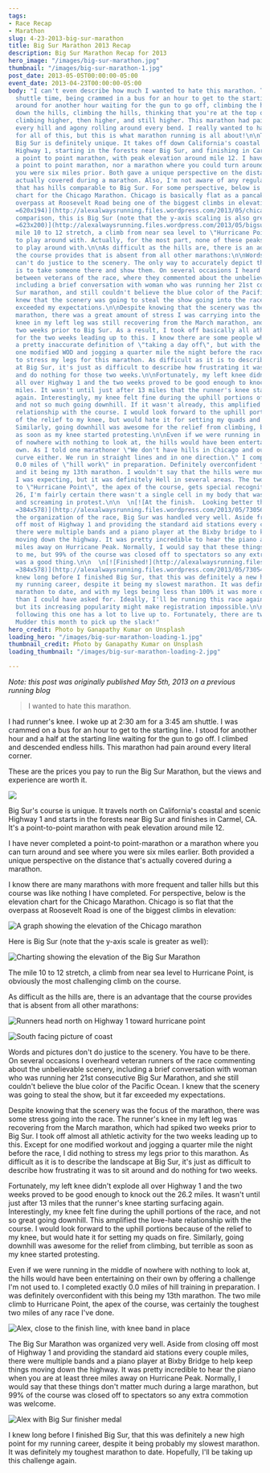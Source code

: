 ```yaml
---
tags:
- Race Recap
- Marathon
slug: 4-23-2013-big-sur-marathon
title: Big Sur Marathon 2013 Recap
description: Big Sur Marathon Recap for 2013
hero_image: "/images/big-sur-marathon.jpg"
thumbnail: "/images/big-sur-marathon-1.jpg"
post_date: 2013-05-05T00:00:00-05:00
event_date: 2013-04-23T00:00:00-05:00
body: "I can't even describe how much I wanted to hate this marathon. The 3:45 am
  shuttle time, being crammed in a bus for an hour to get to the starting line, standing
  around for another hour waiting for the gun to go off, climbing the hills, going
  down the hills, climbing the hills, thinking that you're at the top of the hill,
  climbing higher, then higher, and still higher. This marathon had pain roaring down
  every hill and agony rolling around every bend. I really wanted to hate this marathon
  for all of this, but this is what marathon running is all about!\n\nThe course of
  Big Sur is definitely unique. It takes off down California's coastal and scenic
  Highway 1, starting in the forests near Big Sur, and finishing in Carmel, CA. It's
  a point to point marathon, with peak elevation around mile 12. I have never done
  a point to point marathon, nor a marathon where you could turn around and see where
  you were six miles prior. Both gave a unique perspective on the distance that's
  actually covered during a marathon. Also, I'm not aware of any regular marathon
  that has hills comparable to Big Sur. For some perspective, below is the elevation
  chart for the Chicago Marathon. Chicago is basically flat as a pancake, with the
  overpass at Roosevelt Road being one of the biggest climbs in elevation:\n\n[![ChicagoElevationChart](http://alexalwaysrunning.files.wordpress.com/2013/05/chicagoelevationchart.png
  =620x194)](http://alexalwaysrunning.files.wordpress.com/2013/05/chicagoelevationchart.png)By
  comparison, this is Big Sur (note that the y-axis scaling is also greater):\n\n[![BigSurElevation](http://alexalwaysrunning.files.wordpress.com/2013/05/bigsurelevation.png
  =623x200)](http://alexalwaysrunning.files.wordpress.com/2013/05/bigsurelevation.png)The
  mile 10 to 12 stretch, a climb from near sea level to \"Hurricane Point\", is nothing
  to play around with. Actually, for the most part, none of these peaks were anything
  to play around with.\n\nAs difficult as the hills are, there is an advantage that
  the course provides that is absent from all other marathons:\n\nWords and pictures
  can't do justice to the scenery. The only way to accurately depict the landscape
  is to take someone there and show them. On several occasions I heard discussions
  between veterans of the race, where they commented about the unbelievable scenery,
  including a brief conversation with woman who was running her 21st consecutive Big
  Sur marathon, and still couldn't believe the blue color of the Pacific Ocean. I
  knew that the scenery was going to steal the show going into the race, but it far
  exceeded my expectations.\n\nDespite knowing that the scenery was the focus of the
  marathon, there was a great amount of stress I was carrying into the race. The runner's
  knee in my left leg was still recovering from the March marathon, and spiked in
  two weeks prior to Big Sur. As a result, I took off basically all athletic activity
  for the two weeks leading up to this. I know there are some people who think I have
  a pretty inaccurate definition of \"taking a day off\", but with the exception of
  one modified WOD and jogging a quarter mile the night before the race, I did nothing
  to stress my legs for this marathon. As difficult as it is to describe the landscape
  at Big Sur, it's just as difficult to describe how frustrating it was to sit around
  and do nothing for those two weeks.\n\nFortunately, my left knee didn't explode
  all over Highway 1 and the two weeks proved to be good enough to knock out the 26.2
  miles. It wasn't until just after 13 miles that the runner's knee starting surfacing
  again. Interestingly, my knee felt fine during the uphill portions of the race,
  and not so much going downhill. If it wasn't already, this amplified the love-hate
  relationship with the course. I would look forward to the uphill portions because
  of the relief to my knee, but would hate it for setting my quads and ankles on fire.
  Similarly, going downhill was awesome for the relief from climbing, but then terrible
  as soon as my knee started protesting.\n\nEven if we were running in the middle
  of nowhere with nothing to look at, the hills would have been entertaining on their
  own. As I told one marathoner \"We don't have hills in Chicago and our roads don't
  curve either. We run in straight lines and in one direction.\" I completed exactly
  0.0 miles of \"hill work\" in preparation. Definitely overconfident from doing CrossFit
  and it being my 13th marathon. I wouldn't say that the hills were much tougher than
  I was expecting, but it was definitely Hell in several areas. The two mile climb
  to \"Hurricane Point\", the apex of the course, gets special recognition. By mile
  26, I'm fairly certain there wasn't a single cell in my body that wasn't on fire
  and screaming in protest.\n\n  \n[![At the finish.  Looking better than I felt.](http://alexalwaysrunning.files.wordpress.com/2013/05/730562-1099-0040s.jpg
  =384x578)](http://alexalwaysrunning.files.wordpress.com/2013/05/730562-1099-0040s.jpg)\n\nRegarding
  the organization of the race, Big Sur was handled very well. Aside from closing
  off most of Highway 1 and providing the standard aid stations every couple miles,
  there were multiple bands and a piano player at the Bixby bridge to keep things
  moving down the highway. It was pretty incredible to hear the piano at least three
  miles away on Hurricane Peak. Normally, I would say that these things don't matter
  to me, but 99% of the course was closed off to spectators so any extra commotion
  was a good thing.\n\n  \n[![Finished!](http://alexalwaysrunning.files.wordpress.com/2013/05/730543-1022-0018s.jpg
  =384x578)](http://alexalwaysrunning.files.wordpress.com/2013/05/730543-1022-0018s.jpg)\n\nI
  knew long before I finished Big Sur, that this was definitely a new high point for
  my running career, despite it being my slowest marathon. It was definitely my toughest
  marathon to date, and with my legs being less than 100% it was more of a challenge
  than I could have asked for. Ideally, I'll be running this race again next year,
  but its increasing popularity might make registration impossible.\n\nAny marathon
  following this one has a lot to live up to. Fortunately, there are two and a Tough
  Mudder this month to pick up the slack!"
hero_credit: Photo by Ganapathy Kumar on Unsplash
loading_hero: "/images/big-sur-marathon-loading-1.jpg"
thumbnail_credit: Photo by Ganapathy Kumar on Unsplash
loading_thumbnail: "/images/big-sur-marathon-loading-2.jpg"

---
```

_Note: this post was originally published May 5th, 2013 on a previous running blog_

> I wanted to hate this marathon.

I had runner's knee. I woke up at 2:30 am for a 3:45 am shuttle. I was crammed on a bus for an hour to get to the starting line. I stood for another hour and a half at the starting line waiting for the gun to go off. I climbed and descended endless hills. This marathon had pain around every literal corner.

These are the prices you pay to run the Big Sur Marathon, but the views and experience are worth it.

![](/images/big-sur-7.jpg)

Big Sur's course is unique. It travels north on California's coastal and scenic Highway 1 and starts in the forests near Big Sur and finishes in Carmel, CA. It's a point-to-point marathon with peak elevation around mile 12.

I have never completed a point-to point-marathon or a marathon where you can turn around and see where you were six miles earlier. Both provided a unique perspective on the distance that's actually covered during a marathon.

I know there are many marathons with more frequent and taller hills but this course was like nothing I have completed. For perspective, below is the elevation chart for the Chicago Marathon. Chicago is so flat that the overpass at Roosevelt Road is one of the biggest climbs in elevation:

![A graph showing the elevation of the Chicago marathon](/images/chicago-elevation.jpg "Chicago Elevation Chart")

Here is Big Sur (note that the y-axis scale is greater as well):

![Charting showing the elevation of the Big Sur Marathon](/images/big-sur-elevation.jpg "Big Sur Elevation Chart")

The mile 10 to 12 stretch, a climb from near sea level to Hurricane Point, is obviously the most challenging climb on the course.

As difficult as the hills are, there is an advantage that the course provides that is absent from all other marathons:

![Runners head north on Highway 1 toward hurricane point](/images/big-sur-course-1.jpg "Running North on Highway 1")

![South facing picture of coast](/images/big-sur-course-2.jpg "South facing shot of Highway 1")

Words and pictures don't do justice to the scenery. You have to be there. On several occasions I overheard veteran runners of the race commenting about the unbelievable scenery, including a brief conversation with woman who was running her 21st consecutive Big Sur Marathon, and she still couldn't believe the blue color of the Pacific Ocean. I knew that the scenery was going to steal the show, but it far exceeded my expectations.

Despite knowing that the scenery was the focus of the marathon, there was some stress going into the race. The runner's knee in my left leg was recovering from the March marathon, which had spiked two weeks prior to Big Sur. I took off almost all athletic activity for the two weeks leading up to this. Except for one modified workout and jogging a quarter mile the night before the race, I did nothing to stress my legs prior to this marathon. As difficult as it is to describe the landscape at Big Sur, it's just as difficult to describe how frustrating it was to sit around and do nothing for two weeks.

Fortunately, my left knee didn't explode all over Highway 1 and the two weeks proved to be good enough to knock out the 26.2 miles. It wasn't until just after 13 miles that the runner's knee starting surfacing again. Interestingly, my knee felt fine during the uphill portions of the race, and not so great going downhill. This amplified the love-hate relationship with the course. I would look forward to the uphill portions because of the relief to my knee, but would hate it for setting my quads on fire. Similarly, going downhill was awesome for the relief from climbing, but terrible as soon as my knee started protesting.

Even if we were running in the middle of nowhere with nothing to look at, the hills would have been entertaining on their own by offering a challenge I'm not used to. I completed exactly 0.0 miles of hill training in preparation. I was definitely overconfident with this being my 13th marathon. The two mile climb to Hurricane Point, the apex of the course, was certainly the toughest two miles of any race I've done.

![Alex, close to the finish line, with knee band in place](/images/big-sur-2.jpg "Close to the finish line")

The Big Sur Marathon was organized very well. Aside from closing off most of Highway 1 and providing the standard aid stations every couple miles, there were multiple bands and a piano player at Bixby Bridge to help keep things moving down the highway. It was pretty incredible to hear the piano when you are at least three miles away on Hurricane Peak. Normally, I would say that these things don't matter much during a large marathon, but 99% of the course was closed off to spectators so any extra commotion was welcome.

![Alex with Big Sur finisher medal](/images/big-sur-3.jpg "Big Sur Finished")

I knew long before I finished Big Sur, that this was definitely a new high point for my running career, despite it being probably my slowest marathon. It was definitely my toughest marathon to date. Hopefully, I'll be taking up this challenge again.